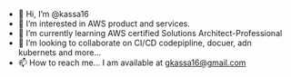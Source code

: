 - 👋 Hi, I’m @kassa16
- 👀 I’m interested in  AWS product and services.
- 🌱 I’m currently learning AWS certified Solutions Architect-Professional
- 💞️ I’m looking to collaborate on CI/CD codepipline, docuer, adn kubernets and more...
- 📫 How to reach me... I am available at gkassa16@gmail.com

<!---
kassa16/kassa16 is a ✨ special ✨ repository because its `README.md` (this file) appears on your GitHub profile.
You can click the Preview link to take a look at your changes.
--->
